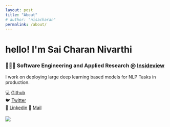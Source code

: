 ```yaml
---
layout: post
title: "About"
# author: "nisacharan"
permalink: /about/
---
```

# hello! I'm Sai Charan Nivarthi  


### 👨🏻‍💻 Software Engineering and Applied Research @ [Insideview](https://www.insideview.com/)
I work on deploying large deep learning based models for NLP Tasks in production.  

💻 [Github](https://github.com/nisacharan)  
🐦 [Twitter](https://twitter.com/nisacharan)  
💼 [Linkedin](https://www.linkedin.com/in/saicharan-nivarthi/)
📨 [Mail](mailto:saicharan.nivarthi@gmail.com)

#### ![](http://hits.dwyl.com/nisacharan/nisacharangithubio)

